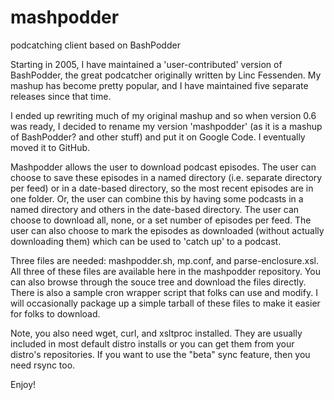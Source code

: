 mashpodder
==========

podcatching client based on BashPodder

Starting in 2005, I have maintained a 'user-contributed' version of BashPodder, the great podcatcher originally written by Linc Fessenden. My mashup has become pretty popular, and I have maintained five separate releases since that time.

I ended up rewriting much of my original mashup and so when version 0.6 was ready, I decided to rename my version 'mashpodder' (as it is a mashup of BashPodder? and other stuff) and put it on Google Code.  I eventually moved it to GitHub.

Mashpodder allows the user to download podcast episodes. The user can choose to save these episodes in a named directory (i.e. separate directory per feed) or in a date-based directory, so the most recent episodes are in one folder. Or, the user can combine this by having some podcasts in a named directory and others in the date-based directory. The user can choose to download all, none, or a set number of episodes per feed. The user can also choose to mark the episodes as downloaded (without actually downloading them) which can be used to 'catch up' to a podcast.

Three files are needed: mashpodder.sh, mp.conf, and parse-enclosure.xsl. All three of these files are available here in the mashpodder repository. You can also browse through the souce tree and download the files directly. There is also a sample cron wrapper script that folks can use and modify. I will occasionally package up a simple tarball of these files to make it easier for folks to download.

Note, you also need wget, curl, and xsltproc installed. They are usually included in most default distro installs or you can get them from your distro's repositories. If you want to use the "beta" sync feature, then you need rsync too.

Enjoy!
